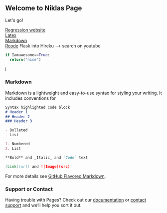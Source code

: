 ## Welcome to Niklas Page



Let's go!

[Regression website](regression/index.md)<br/>
[Latex](latex/index.md)<br/>
[Markdown](https://guides.github.com/features/mastering-markdown/)<br/>
[Rcode](R/index.md)
Flask into Hireku --> search on youtube <br/>
```python
if Iamawesome==True:
  return("nice")
```
l
### Markdown

Markdown is a lightweight and easy-to-use syntax for styling your writing. It includes conventions for

```markdown
Syntax highlighted code block
# Header 1
## Header 2
### Header 3

- Bulleted
- List

1. Numbered
2. List

**Bold** and _Italic_ and `Code` text

[Link](url) and ![Image](src)
```

For more details see [GitHub Flavored Markdown](https://guides.github.com/features/mastering-markdown/).


### Support or Contact

Having trouble with Pages? Check out our [documentation](https://help.github.com/categories/github-pages-basics/) or [contact support](https://github.com/contact) and we’ll help you sort it out.
